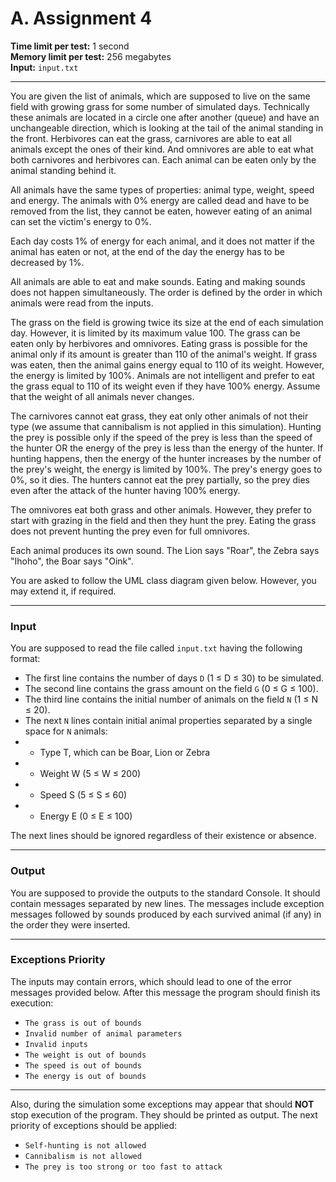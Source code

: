 # A. Assignment 4

**Time limit per test:** 1 second  
**Memory limit per test:** 256 megabytes  
**Input:** `input.txt`

---

You are given the list of animals, which are supposed to live on the same field with growing grass for some number of simulated days. Technically these animals are located in a circle one after another (queue) and have an unchangeable direction, which is looking at the tail of the animal standing in the front. Herbivores can eat the grass, carnivores are able to eat all animals except the ones of their kind. And omnivores are able to eat what both carnivores and herbivores can. Each animal can be eaten only by the animal standing behind it.

All animals have the same types of properties: animal type, weight, speed and energy. The animals with 0% energy are called dead and have to be removed from the list, they cannot be eaten, however eating of an animal can set the victim's energy to 0%.

Each day costs 1% of energy for each animal, and it does not matter if the animal has eaten or not, at the end of the day the energy has to be decreased by 1%.

All animals are able to eat and make sounds. Eating and making sounds does not happen simultaneously. The order is defined by the order in which animals were read from the inputs.

The grass on the field is growing twice its size at the end of each simulation day. However, it is limited by its maximum value 100. The grass can be eaten only by herbivores and omnivores. Eating grass is possible for the animal only if its amount is greater than 110 of the animal's weight. If grass was eaten, then the animal gains energy equal to 110 of its weight. However, the energy is limited by 100%. Animals are not intelligent and prefer to eat the grass equal to 110 of its weight even if they have 100% energy. Assume that the weight of all animals never changes.

The carnivores cannot eat grass, they eat only other animals of not their type (we assume that cannibalism is not applied in this simulation). Hunting the prey is possible only if the speed of the prey is less than the speed of the hunter OR the energy of the prey is less than the energy of the hunter. If hunting happens, then the energy of the hunter increases by the number of the prey's weight, the energy is limited by 100%. The prey's energy goes to 0%, so it dies. The hunters cannot eat the prey partially, so the prey dies even after the attack of the hunter having 100% energy.

The omnivores eat both grass and other animals. However, they prefer to start with grazing in the field and then they hunt the prey. Eating the grass does not prevent hunting the prey even for full omnivores.

Each animal produces its own sound. The Lion says "Roar", the Zebra says "Ihoho", the Boar says "Oink".

You are asked to follow the UML class diagram given below. However, you may extend it, if required.

---

### Input
You are supposed to read the file called `input.txt` having the following format:

- The first line contains the number of days `D` (1 ≤ D ≤ 30) to be simulated.
- The second line contains the grass amount on the field `G` (0 ≤ G ≤ 100).
- The third line contains the initial number of animals on the field `N` (1 ≤ N ≤ 20).
- The next `N` lines contain initial animal properties separated by a single space for `N` animals:
- - Type T, which can be Boar, Lion or Zebra
- - Weight W (5 ≤ W ≤ 200)
- - Speed S (5 ≤ S ≤ 60)
- - Energy E (0 ≤ E ≤ 100)

The next lines should be ignored regardless of their existence or absence.

---

### Output

You are supposed to provide the outputs to the standard Console. It should contain messages separated by new lines. The messages include exception messages followed by sounds produced by each survived animal (if any) in the order they were inserted.

---

### Exceptions Priority

The inputs may contain errors, which should lead to one of the error messages provided below. After this message the program should finish its execution:

- `The grass is out of bounds`
- `Invalid number of animal parameters`
- `Invalid inputs`
- `The weight is out of bounds`
- `The speed is out of bounds`
- `The energy is out of bounds`

---

Also, during the simulation some exceptions may appear that should **NOT** stop execution of the program. They should be printed as output. The next priority of exceptions should be applied:

- `Self-hunting is not allowed`
- `Cannibalism is not allowed`
- `The prey is too strong or too fast to attack`
